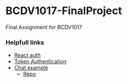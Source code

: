 # BCDV1017-FinalProject
Final Assignment for BCDV1017

### Helpfull links
- [React auth](https://medium.com/@faizanv/authentication-for-your-react-and-express-application-w-json-web-tokens-923515826e0#beb6)
- [Token Authentication](https://stormpath.com/blog/token-authentication-scalable-user-mgmt)
- [Chat example](https://medium.com/dataseries/how-to-build-a-chat-app-with-react-socket-io-and-express-190d927b7002)
    - [Repo](https://bitbucket.org/hauyeung/react-chat-tutorial-app/src/master/)